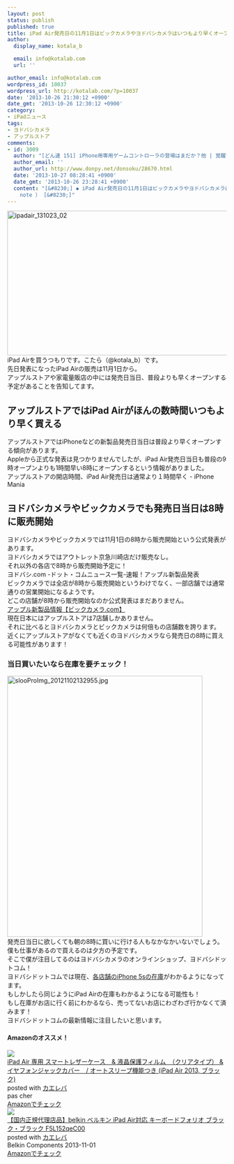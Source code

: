```yaml
---
layout: post
status: publish
published: true
title: iPad Air発売日の11月1日はビックカメラやヨドバシカメラはいつもより早くオープンする
author:
  display_name: kotala_b

  email: info@kotalab.com
  url: ''

author_email: info@kotalab.com
wordpress_id: 10037
wordpress_url: http://kotalab.com/?p=10037
date: '2013-10-26 21:30:12 +0900'
date_gmt: '2013-10-26 12:30:12 +0900'
category:
- iPadニュース
tags:
- ヨドバシカメラ
- アップルストア
comments:
- id: 3009
  author: "[どん速 151] iPhone用専用ゲームコントローラの登場はまだか？他 | 覚醒する @CDiP"
  author_email: ''
  author_url: http://www.donpy.net/donsoku/28670.html
  date: '2013-10-27 08:28:41 +0900'
  date_gmt: '2013-10-26 23:28:41 +0900'
  content: "[&#8230;] ◆ iPad Air発売日の11月1日はビックカメラやヨドバシカメラはいつもより早くオープンする （ via kotala&#8217;s
    note ） [&#8230;]"
---
```

<p><img src="http://kotalab.com/wp-content/uploads/ipadair_131023_02-546x331.png" alt="ipadair_131023_02" width="546" height="331" class="alignnone size-large wp-image-10018" /><br />
iPad Airを買うつもりです。こたら（@kotala_b）です。<br />
先日発表になったiPad Airの販売は11月1日から。<br />
アップルストアや家電量販店の中には発売日当日、普段よりも早くオープンする予定があることを告知してます。<br />
<!--more--></p>
<h2>アップルストアではiPad Airがほんの数時間いつもより早く買える</h2>
<p>アップルストアではiPhoneなどの新製品発売日当日は普段より早くオープンする傾向があります。<br />
Appleから正式な発表は見つかりませんでしたが、iPad Air発売日当日も普段の9時オープンよりも1時間早い8時にオープンするという情報がありました。<br />
<span class="removed_link" title="http://iphone-mania.jp/news-8366/">アップルストアの開店時間、iPad Air発売日は通常より１時間早く - iPhone Mania</span></p>
<h2>ヨドバシカメラやビックカメラでも発売日当日は8時に販売開始</h2>
<p>ヨドバシカメラやビックカメラでは11月1日の8時から販売開始という公式発表があります。<br />
ヨドバシカメラではアウトレット京急川崎店だけ販売なし。<br />
それ以外の各店で8時から販売開始予定に！<br />
<span class="removed_link" title="http://www.yodobashi.com/ec/news/2000014228/index.html?kind=0001">ヨドバシ.com -ドット・コムニュース一覧-速報！アップル新製品発表</span><br />
ビックカメラでは全店が8時から販売開始というわけでなく、一部店舗では通常通りの営業開始になるようです。<br />
どこの店舗が8時から販売開始なのか公式発表はまだありません。<br />
<a href="http://www.biccamera.com/bicbic/jsp/w/special/newrelease/20131023.jsp?ref=toppage" target="_blank">アップル新製品情報【ビックカメラ.com】</a><br />
現在日本にはアップルストアは7店舗しかありません。<br />
それに比べるとヨドバシカメラとビックカメラは何倍もの店舗数を誇ります。<br />
近くにアップルストアがなくても近くのヨドバシカメラなら発売日の8時に買える可能性があります！</p>
<h3>当日買いたいなら在庫を要チェック！</h3>
<p><img src="http://kotalab.com/wp-content/uploads/slooProImg_20121102132955.jpg" alt="slooProImg_20121102132955.jpg" width="448" height="598" class="alignnone size-full wp-image-3907" /><br />
発売日当日に欲しくても朝の8時に買いに行ける人もなかなかいないでしょう。<br />
僕も仕事があるので買えるのは夕方の予定です。<br />
そこで僕が注目してるのはヨドバシカメラのオンラインショップ、ヨドバシドットコム！<br />
ヨドバシドットコムでは現在、<a href="http://www.yodobashi.com/ec/support/apple/iphone2013/index.html" target="_blank">各店舗のiPhone 5sの在庫</a>がわかるようになってます。<br />
もしかしたら同じようにiPad Airの在庫もわかるようになる可能性も！<br />
もし在庫がお店に行く前にわかるなら、売ってないお店にわざわざ行かなくて済みます！<br />
ヨドバシドットコムの最新情報に注目したいと思います。</p>
<h4 class="aam">Amazonのオススメ！</h4>
<div class="kaerebalink-box">
<div class="kaerebalink-image"><a href="http://www.amazon.co.jp/exec/obidos/ASIN/B00G3RYFK0/same-22/ref=nosim/" rel="nofollow" target="_blank"><img src="http://ecx.images-amazon.com/images/I/41yN3OrPTML._SL160_.jpg" style="border: none;" /></a></div>
<div class="kaerebalink-info">
<div class="kaerebalink-name"><a href="http://www.amazon.co.jp/exec/obidos/ASIN/B00G3RYFK0/same-22/ref=nosim/" rel="nofollow" target="_blank">iPad Air 専用 スマートレザーケース　& 液晶保護フィルム　（クリアタイプ） & イヤフォンジャックカバー　/ オートスリープ機能つき (iPad Air 2013, ブラック)</a>
<div class="kaerebalink-powered-date">posted with <a href="http://kaereba.com" rel="nofollow" target="_blank">カエレバ</a></div>
</div>
<div class="kaerebalink-detail"> pas cher     </div>
<div class="kaerebalink-link1">
<div class="shoplinkamazon"><a href="http://www.amazon.co.jp/gp/search?keywords=iPad%20Air%202013&__mk_ja_JP=%83J%83%5E%83J%83i&tag=same-22" rel="nofollow" target="_blank" title="アマゾン" >Amazonでチェック</a></div>
</div>
</div>
<div class="booklink-footer"></div>
</div>
<div class="kaerebalink-box">
<div class="kaerebalink-image"><a href="http://www.amazon.co.jp/exec/obidos/ASIN/B00ETBI6FC/same-22/ref=nosim/" rel="nofollow" target="_blank"><img src="http://ecx.images-amazon.com/images/I/31g8dF8XhYL._SL160_.jpg" style="border: none;" /></a></div>
<div class="kaerebalink-info">
<div class="kaerebalink-name"><a href="http://www.amazon.co.jp/exec/obidos/ASIN/B00ETBI6FC/same-22/ref=nosim/" rel="nofollow" target="_blank">【国内正規代理店品】belkin ベルキン iPad Air対応 キーボードフォリオ ブラック・ブラック F5L152qeC00</a>
<div class="kaerebalink-powered-date">posted with <a href="http://kaereba.com" rel="nofollow" target="_blank">カエレバ</a></div>
</div>
<div class="kaerebalink-detail"> Belkin Components 2013-11-01    </div>
<div class="kaerebalink-link1">
<div class="shoplinkamazon"><a href="http://www.amazon.co.jp/gp/search?keywords=F5L152qeC00&__mk_ja_JP=%83J%83%5E%83J%83i&tag=same-22" rel="nofollow" target="_blank" title="アマゾン" >Amazonでチェック</a></div>
</div>
</div>
<div class="booklink-footer"></div>
</div>
